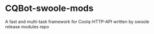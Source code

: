 # CQBot-swoole-mods
A fast and multi-task framework for Coolq-HTTP-API written by swoole release modules repo
